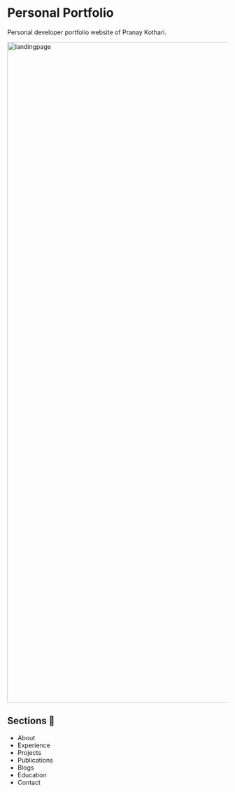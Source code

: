 # Personal Portfolio
Personal developer portfolio website of Pranay Kothari.

<img width="1512" alt="landingpage" src="https://github.com/Heisenberg-737/PranayKothari/assets/55024919/5518b230-cd6a-4620-ba10-3f64fddcba1a">

## Sections 🧵

- About
- Experience
- Projects
- Publications
- Blogs
- Education
- Contact
